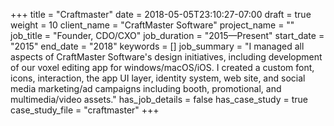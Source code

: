 +++
title = "Craftmaster"
date = 2018-05-05T23:10:27-07:00
draft = true
weight = 10
client_name = "CraftMaster Software"
project_name = ""
job_title = "Founder, CDO/CXO"
job_duration = "2015—Present"
start_date = "2015"
end_date = "2018"
keywords = []
job_summary = "I managed all aspects of CraftMaster Software's design initiatives, including development of our voxel editing app for windows/macOS/iOS. I created a custom font, icons, interaction, the app UI layer, identity system, web site, and social media marketing/ad campaigns including booth, promotional, and multimedia/video assets."
has_job_details = false
has_case_study = true
case_study_file = "craftmaster"
+++
